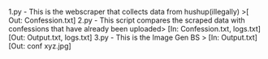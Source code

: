 1.py - This is the webscraper that collects data from hushup(illegally) >[ Out: Confession.txt]
2.py - This script compares the scraped data with confessions that have already been uploaded> [In: Confession.txt, logs.txt]  [Out: Output.txt, logs.txt]
3.py - This is the Image Gen BS > [In: Output.txt]  [Out: conf xyz.jpg]
